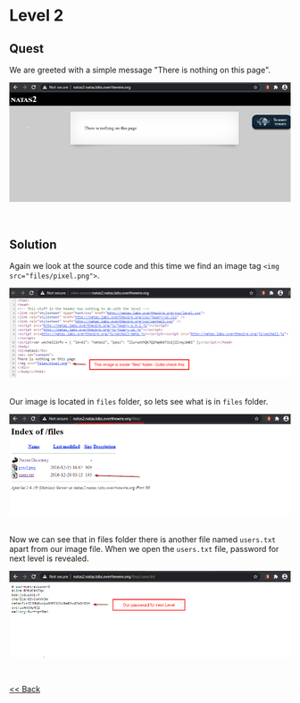# Level 2

## Quest
We are greeted with a simple message "There is nothing on this page".

![Level 2 image](./images/Level2.png)

<br/>

## Solution
Again we look at the source code and this time we find an image tag `<img src="files/pixel.png">`. 

![Level 2 solution Image](./images/Level2_solution.png)
<br/>
<br/>

Our image is located in `files` folder, so lets see what is in `files` folder.

![Level 2.1 solution Image](./images/Level2.1_solution.png)
<br/>
<br/>

Now we can see that in files folder there is another file named `users.txt` apart from our image file. When we open the `users.txt` file, password for next level is revealed.

![Level 2.3 solution Image](./images/Level2.3_solution.png)

<br/>

[<< Back](https://grey-fish.github.io/Natas/index.html)
